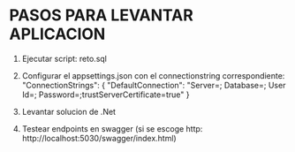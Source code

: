 PASOS PARA LEVANTAR APLICACION
==============================

1. Ejecutar script: reto.sql

2. Configurar el appsettings.json con el connectionstring correspondiente:
  "ConnectionStrings": {
    "DefaultConnection": "Server=; Database=; User Id=; Password=;trustServerCertificate=true"
  }

3. Levantar solucion de .Net

4. Testear endpoints en swagger (si se escoge http: http://localhost:5030/swagger/index.html)

